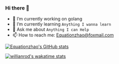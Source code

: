 ### Hi there 👋

- 🔭 I’m currently working on golang
- 🌱 I’m currently learning `Anything I wanna learn`
- 💬 Ask me about `Anything I can Help`
- 📫 How to reach me: Equationzhao@foxmail.com

[![Equationzhao's GitHub stats](https://github-readme-stats.vercel.app/api?username=Equationzhao&show_icons=true&theme=onedark)](https://github.com/anuraghazra/github-readme-stats)

[![willianrod's wakatime stats](https://github-readme-stats.vercel.app/api/wakatime?username=Equation&layout=compact)](https://github.com/anuraghazra/github-readme-stats)
